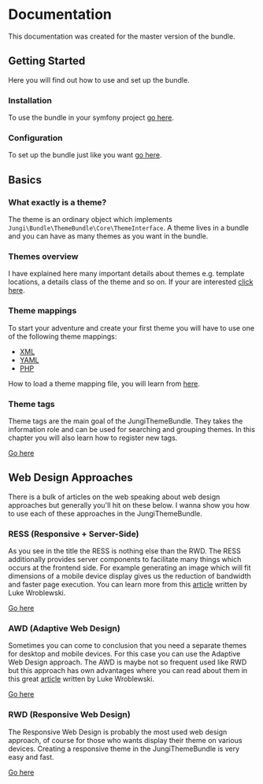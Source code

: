 Documentation
=============

This documentation was created for the master version of the bundle.

Getting Started
---------------

Here you will find out how to use and set up the bundle.

### Installation

To use the bundle in your symfony project [go here](https://github.com/piku235/JungiThemeBundle/tree/master/Resources/doc/installation.md).

### Configuration

To set up the bundle just like you want [go here](https://github.com/piku235/JungiThemeBundle/tree/master/Resources/doc/configuration.md).

Basics
------

### What exactly is a theme?

The theme is an ordinary object which implements `Jungi\Bundle\ThemeBundle\Core\ThemeInterface`. A theme lives in a bundle
and you can have as many themes as you want in the bundle.

### Themes overview

I have explained here many important details about themes e.g. template locations, a details class of the theme and so on.
If your are interested [click here](https://github.com/piku235/JungiThemeBundle/tree/master/Resources/doc/themes-overview.md).

### Theme mappings

To start your adventure and create your first theme you will have to use one of the following theme mappings:

* [XML](https://github.com/piku235/JungiThemeBundle/tree/master/Resources/doc/xml-theme-mapping.md)
* [YAML](https://github.com/piku235/JungiThemeBundle/tree/master/Resources/doc/yaml-theme-mapping.md)
* [PHP](https://github.com/piku235/JungiThemeBundle/tree/master/Resources/doc/php-theme-mapping.md)

How to load a theme mapping file, you will learn from [here](https://github.com/piku235/JungiThemeBundle/tree/master/Resources/doc/loading-theme-mappings.md).

### Theme tags

Theme tags are the main goal of the JungiThemeBundle. They takes the information role and can be used for searching and
grouping themes. In this chapter you will also learn how to register new tags.

[Go here](https://github.com/piku235/JungiThemeBundle/tree/master/Resources/doc/theme-tags.md)

Web Design Approaches
---------------------

There is a bulk of articles on the web speaking about web design approaches but generally you'll hit on these below.
I wanna show you how to use each of these approaches in the JungiThemeBundle.

### RESS (Responsive + Server-Side)

As you see in the title the RESS is nothing else than the RWD. The RESS additionally provides server components to
facilitate many things which occurs at the frontend side. For example generating an image which will fit dimensions of
a mobile device display gives us the reduction of bandwidth and faster page execution. You can learn more from this
[article](http://www.lukew.com/ff/entry.asp?1392) written by Luke Wroblewski.

[Go here](https://github.com/piku235/JungiThemeBundle/tree/master/Resources/doc/ress.md)

### AWD (Adaptive Web Design)

Sometimes you can come to conclusion that you need a separate themes for desktop and mobile devices. For this case you can
use the Adaptive Web Design approach. The AWD is maybe not so frequent used like RWD but this approach has own advantages
where you can read about them in this great [article](http://www.lukew.com/ff/entry.asp?1562) written by Luke Wroblewski.

[Go here](https://github.com/piku235/JungiThemeBundle/tree/master/Resources/doc/awd.md)

### RWD (Responsive Web Design)

The Responsive Web Design is probably the most used web design approach, of course for those who wants display their
theme on various devices. Creating a responsive theme in the JungiThemeBundle is very easy and fast.

[Go here](https://github.com/piku235/JungiThemeBundle/tree/master/Resources/doc/rwd.md)